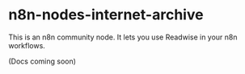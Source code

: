 # n8n-nodes-internet-archive

This is an n8n community node. It lets you use Readwise in your n8n workflows.

(Docs coming soon)

